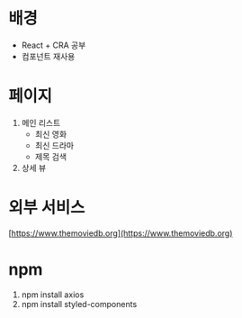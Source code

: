 # 배경
- React + CRA 공부
- 컴포넌트 재사용

# 페이지
1. 메인 리스트 
    - 최신 영화
    - 최신 드라마
    - 제목 검색
2. 상세 뷰

# 외부 서비스
[https://www.themoviedb.org](https://www.themoviedb.org)

# npm
1. npm install axios
2. npm install styled-components